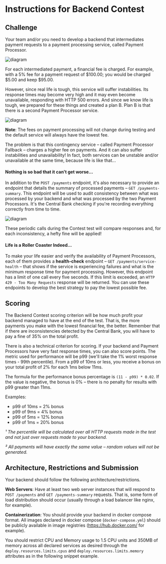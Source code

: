 # Instructions for Backend Contest

## Challenge
Your team and/or you need to develop a backend that intermediates payment requests to a payment processing service, called Payment Processor.

![diagram](misc/imgs/instrucoes/image-01.png)

For each intermediated payment, a financial fee is charged. For example, with a 5% fee for a payment request of $100.00; you would be charged $5.00 and keep $95.00.

However, since real life is tough, this service will suffer instabilities. Its response times may become very high and it may even become unavailable, responding with HTTP 500 errors. And since we know life is tough, we prepared for these things and created a plan B. Plan B is that there is a second Payment Processor service.

![diagram](misc/imgs/instrucoes/image-02.png)

**Note**: The fees on payment processing will not change during testing and the default service will always have the lowest fee.

The problem is that this contingency service – called Payment Processor Fallback – charges a higher fee on payments. And it can also suffer instabilities and unavailability! In fact, both services can be unstable and/or unavailable at the same time, because life is like that...

#### Nothing is so bad that it can't get worse...

In addition to the `POST /payments` endpoint, it's also necessary to provide an endpoint that details the summary of processed payments – `GET /payments-summary`. This endpoint will be used to audit consistency between what was processed by your backend and what was processed by the two Payment Processors. It's the Central Bank checking if you're recording everything correctly from time to time.

![diagram](misc/imgs/instrucoes/image-03.png)

These periodic calls during the Contest test will compare responses and, for each inconsistency, a hefty fine will be applied!

#### Life is a Roller Coaster Indeed...

To make your life easier and verify the availability of Payment Processors, each of them provides a **health-check** endpoint – `GET /payments/service-health` – that shows if the service is experiencing failures and what is the minimum response time for payment processing. However, this endpoint has a limit of one call every five seconds. If this limit is exceeded, an `HTTP 429 - Too Many Requests` response will be returned. You can use these endpoints to develop the best strategy to pay the lowest possible fee.

## Scoring

The Backend Contest scoring criterion will be how much profit your backend managed to have at the end of the test. That is, the more payments you make with the lowest financial fee, the better. Remember that if there are inconsistencies detected by the Central Bank, you will have to pay a fine of 35% on the total profit.

There is also a technical criterion for scoring. If your backend and Payment Processors have very fast response times, you can also score points. The metric used for performance will be p99 (we'll take the 1% worst response times - 99th percentile). From a p99 of 10ms or less, you receive a bonus on your total profit of 2% for each 1ms below 11ms.

The formula for the performance bonus percentage is `(11 - p99) * 0.02`. If the value is negative, the bonus is 0% – there is no penalty for results with p99 greater than 11ms.

Examples:
- p99 of 10ms = 2% bonus
- p99 of 9ms = 4% bonus
- p99 of 5ms = 12% bonus
- p99 of 1ms = 20% bonus

*¹ The percentile will be calculated over all HTTP requests made in the test and not just over requests made to your backend.*

*² All payments will have exactly the same value – random values will not be generated.*

## Architecture, Restrictions and Submission

Your backend should follow the following architecture/restrictions.

**Web Servers**: Have at least two web server instances that will respond to `POST /payments` and `GET /payments-summary` requests. That is, some form of load distribution should occur (usually through a load balancer like nginx, for example).

**Containerization**: You should provide your backend in docker compose format. All images declared in docker compose (`docker-compose.yml`) should be publicly available in image registries (https://hub.docker.com/ for example).

You should restrict CPU and Memory usage to 1.5 CPU units and 350MB of memory across all declared services as desired through the `deploy.resources.limits.cpus` and `deploy.resources.limits.memory` attributes as in the following snippet example.

